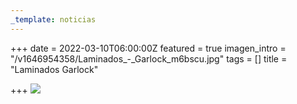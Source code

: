 ```yaml
---
_template: noticias
---
```







+++
date = 2022-03-10T06:00:00Z
featured = true
imagen_intro = "/v1646954358/Laminados_-_Garlock_m6bscu.jpg"
tags = []
title = "Laminados Garlock"

+++
![](https://res.cloudinary.com/novatec/v1646954358/Laminados_-_Garlock_m6bscu.jpg)
